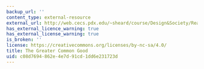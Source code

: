 ```yaml
---
backup_url: ''
content_type: external-resource
external_url: http://web.cecs.pdx.edu/~sheard/course/Design&Society/Readings/Narmada/greatercommongood.pdf
has_external_licence_warning: true
has_external_license_warning: true
is_broken: ''
license: https://creativecommons.org/licenses/by-nc-sa/4.0/
title: The Greater Common Good
uid: c08d7694-862e-4e7d-91cd-1dd6e231723d
---
```

